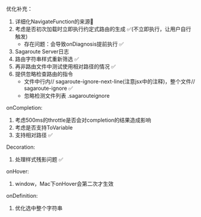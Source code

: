 优化补充：

1. 详细化NavigateFunction的来源📇
2. 考虑是否初次加载时立即执行约定式路由的生成 ✅(不立即执行，让用户自行触发)
   - 存在问题：会导致onDiagnosis提前执行 ✅
3. Sagaroute Server日志
4. 路由字符串样式重新筛选 ✅
5. 再非路由文件中测试使用相对路径的情况 ✅
6. 提供忽略检查路由的指令
   - 文件中行内// sagaroute-ignore-next-line(注意jsx中的注释)，整个文件// sagaroute-ignore ✅
   - 忽略检测文件列表 .sagarouteignore

onCompletion:

1. 考虑500ms的throttle是否会对completion的结果造成影响
2. 考虑是否支持ToVariable
3. 支持相对路径 ✅

Decoration:

1. 处理样式残影问题 ✅

onHover:

1. window，Mac下onHover会第二次才生效

onDefinition:

1. 优化选中整个字符串

